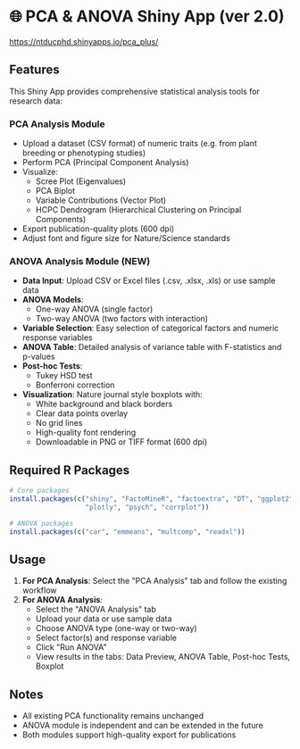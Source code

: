 # 🌐 PCA & ANOVA Shiny App (ver 2.0)
https://ntducphd.shinyapps.io/pca_plus/

## Features

This Shiny App provides comprehensive statistical analysis tools for research data:

### PCA Analysis Module
- Upload a dataset (CSV format) of numeric traits (e.g. from plant breeding or phenotyping studies)
- Perform PCA (Principal Component Analysis)
- Visualize:
  - Scree Plot (Eigenvalues)
  - PCA Biplot
  - Variable Contributions (Vector Plot)
  - HCPC Dendrogram (Hierarchical Clustering on Principal Components)
- Export publication-quality plots (600 dpi)
- Adjust font and figure size for Nature/Science standards

### ANOVA Analysis Module (NEW)
- **Data Input**: Upload CSV or Excel files (.csv, .xlsx, .xls) or use sample data
- **ANOVA Models**: 
  - One-way ANOVA (single factor)
  - Two-way ANOVA (two factors with interaction)
- **Variable Selection**: Easy selection of categorical factors and numeric response variables
- **ANOVA Table**: Detailed analysis of variance table with F-statistics and p-values
- **Post-hoc Tests**: 
  - Tukey HSD test
  - Bonferroni correction
- **Visualization**: Nature journal style boxplots with:
  - White background and black borders
  - Clear data points overlay
  - No grid lines
  - High-quality font rendering
  - Downloadable in PNG or TIFF format (600 dpi)

## Required R Packages

```r
# Core packages
install.packages(c("shiny", "FactoMineR", "factoextra", "DT", "ggplot2", 
                   "plotly", "psych", "corrplot"))

# ANOVA packages
install.packages(c("car", "emmeans", "multcomp", "readxl"))
```

## Usage

1. **For PCA Analysis**: Select the "PCA Analysis" tab and follow the existing workflow
2. **For ANOVA Analysis**: 
   - Select the "ANOVA Analysis" tab
   - Upload your data or use sample data
   - Choose ANOVA type (one-way or two-way)
   - Select factor(s) and response variable
   - Click "Run ANOVA"
   - View results in the tabs: Data Preview, ANOVA Table, Post-hoc Tests, Boxplot

## Notes

- All existing PCA functionality remains unchanged
- ANOVA module is independent and can be extended in the future
- Both modules support high-quality export for publications


